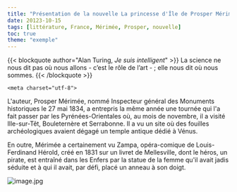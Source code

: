 ```yaml
---
title: "Présentation de la nouvelle La princesse d'Île de Prosper Mérimée"
date: 20123-10-15
tags: [littérature, France, Mérimée, Prosper, nouvelle]
toc: true
theme: "exemple"
---
```


<!--la métadonnée ajoutée "theme" peut être ajoutée à d'autres fichiers du dossier posts si voulu-->

{{< blockquote author="Alan Turing, *Je suis intelligent*" >}}
La science ne nous dit pas où nous allons - c’est le rôle de l’art - ; elle nous dit où nous sommes.
{{< /blockquote >}}
<!DOCTYPE html>

<html>

 

  <head>

    <meta charset="utf-8">



  </head>

 

  <body>
L'auteur, Prosper Mérimée, nommé Inspecteur général des Monuments historiques le 27 mai 1834, a entrepris la même année une tournée qui l'a fait passer par les Pyrénées-Orientales où, au mois de novembre, il a visité Ille-sur-Têt, Bouleternère et Serrabonne. Il a vu un site où des fouilles archéologiques avaient dégagé un temple antique dédié à Vénus.

En outre, Mérimée a certainement vu Zampa, opéra-comique de Louis-Ferdinand Hérold, créé en 1831 sur un livret de Mellesville, dont le héros, un pirate, est entraîné dans les Enfers par la statue de la femme qu'il avait jadis séduite et à qui il avait, par défi, placé un anneau à son doigt.
  </body>

 

</html>

<!--cette image se trouve à la source des contenus-->
![image.jpg](../image.jpg)


<!-- si jamais je souhaite afficher l'image du bug, le code est le suivant : 

![bug.jpg](../images/bug.jpg)

et si jamais je souhaite afficher l'image logo du site, le code est le suivant : 

![logo.png](../images/logo.png)


-->
